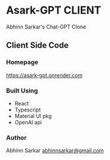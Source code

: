 # Asark-GPT CLIENT

Abhinn Sarkar's Chat-GPT Clone

## Client Side Code

### Homepage

https://asark-gpt.onrender.com

### Built Using

-   React
-   Typescript
-   Material UI pkg
-   OpenAI api

### Author

Abhinn Sarkar
abhinnsarkar@gmail.com

